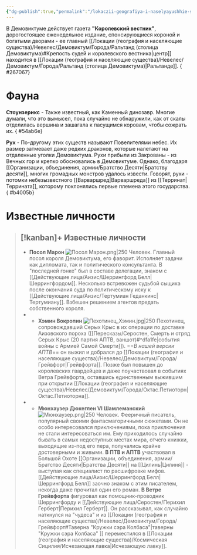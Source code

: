 ```yaml
---
{"dg-publish":true,"permalink":"/lokaczii-geografiya-i-naselyayushhie-sushhestva/neveles/demoviktum/demoviktum/","dgPassFrontmatter":true}
---
```



В Демовиктуме действует газета **"Королевский вестник"**, дорогостоящее еженедельное издание, спонсирующиеся короной и богатыми дворами - ее главный [[Локации (география и населяющие существа)/Невелес/Демовиктум/Города/Ральтанд (столица Демовиктума)#Крепость судей и королевского вестника\|центр]] находится в [[Локации (география и населяющие существа)/Невелес/Демовиктум/Города/Ральтанд (столица Демовиктума)\|Ральтанде]].
{ #267067}



# Фауна

**Стоунзерикс** - Также известный, как Каменный динозавр. Многие думали, что это вымысел, пока случайно не обнаружили, как от скалы отделилась вершина и зашагала к пасущимся коровам, чтобы сожрать их.
{ #54ab6e}


**Рух** - По-другому этих существ называют Повелителями небес. Их размер затмевает даже редких драконов, которые налетают на отдаленные уголки Демовиктума. Рухи прибыли из Закрованы - из Вечных гор и крепко обосновались в Демовиктуме. Однако, благодаря [[Организации, объединения, армии/Братство Десяти\|Братству десяти]], многих громадных монстров удалось извести. 
Говорят, рухи - потомки небезызвестного [[Варваршред\|Варваршреда]] из [[Терринат\|Террината]], которому поклонялись первые племена этого государства.
{ #b4005b}


# Известные личности

> [!kanban]+ Известные личности
> - 
> 	- **Посол Марон** ![Посол Марон.png|250](/img/user/%D0%9F%D0%BE%D1%81%D0%BE%D0%BB%20%D0%9C%D0%B0%D1%80%D0%BE%D0%BD.png) 
> 	  Человек. Главный посол короля Демовиктума, его фаворит. Исполняет задачи как дипломата, так и политического консультанта. В "последней гонке" был в составе делегации, знаком с [[Действующие лица/Аизис/Шеррингфорд Белл\|Шеррингфордом]]. Несколько встревожен судьбой сыщика после окончания суда по политическому иску к [[Действующие лица/Аизис/Тертумиан Геданкинс\|Тертумиану]]. Взбешен решением агентов предать собственного короля.
> - 
> 	- **Хэмин Вокропин** ![Пехотинец_Хэмин.jpg|250](/img/user/%D0%9F%D0%B5%D1%85%D0%BE%D1%82%D0%B8%D0%BD%D0%B5%D1%86_%D0%A5%D1%8D%D0%BC%D0%B8%D0%BD.jpg) 
> 	  Пехотинец, сопровождавший Серых Крыс в их операции по доставке Аизовского пороха ([[Пересказы/Серостен, Смерть и отряд Серых Крыс (20 партия АПТВ, ваншот)#^dfa1fe\|события войны с Армией Самой Смерти]]). ==*В нашей версии АПТВ*== он выжил и добрался до [[Локации (география и населяющие существа)/Невелес/Демовиктум/Города/Грейвфорт\|Грейвфорта]]. Позже был повышен до королевских гвардейцев и даже поучаствовал в событиях Ветра Грейвфорта, оставшись единственным выжившим при открытии [[Локации (география и населяющие существа)/Невелес/Демовиктум/Города/Октас.Петиоторн\|Октас.Петиоторна]].
> - 
> 	- **Мюнхаузер Дюкеглен VI Шамлеманский** ![Мюнхаузер.png|250](/img/user/%D0%9C%D1%8E%D0%BD%D1%85%D0%B0%D1%83%D0%B7%D0%B5%D1%80.png) 
> 	  Человек. Фееричный писатель, популярный своими фантасмагоричными сюжетами. Он не особо интересовался приключениями, пока приключения не стали интересоваться им. Ему приходилось случайно бывать в самых недоступных местах мира, отчего книжки, выходящие из-под его пера, получались крайне достоверными и живыми. **В ПТВ и АПТВ** участвовал в Большой Охоте [[Организации, объединения, армии/Братство Десяти\|Братства Десяти]] на [[Цилинь\|Цилиня]] - выступая как специалист по расшифровке мифов. [[Действующие лица/Аизис/Шеррингфорд Белл\|Шеррингфорд Белл]] заочно знаком с этим писателем, некогда даже прочитал один его роман. **В Ветре Грейвфорта** фигуровал как помощник-проводник Шеррингфорду и [[Действующие лица/Серостен/Перихил Герберт\|Перихил Герберт]]. Он рассказывал, как случайно наткнулся на "чудеса" и из [[Локации (география и населяющие существа)/Невелес/Демовиктум/Города/Грейвфорт#Таверна "Кружки сэра Колбаса"\|таверны "Кружки сэра Колбаса" ]] переместился в [[Локации (география и населяющие существа)/Космическая Сицилия/Исчезающая лавка\|Исчезающую лавку]].